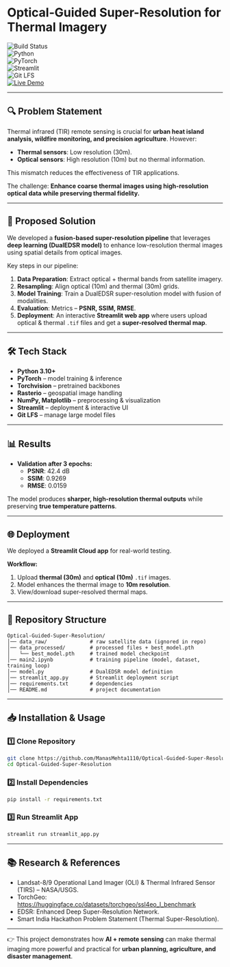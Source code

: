 # Optical-Guided Super-Resolution for Thermal Imagery  

![Build Status](https://img.shields.io/badge/build-passing-brightgreen)  
![Python](https://img.shields.io/badge/python-3.10%2B-blue)  
![PyTorch](https://img.shields.io/badge/PyTorch-2.x-red)  
![Streamlit](https://img.shields.io/badge/Streamlit-Deployed-success)  
![Git LFS](https://img.shields.io/badge/Git%20LFS-enabled-yellow)  
[![Live Demo](https://img.shields.io/badge/Streamlit-Live%20Demo-orange)]([https://your-streamlit-app-link.com](https://optical-guided-super-resolution-br4vim97x4bunscqcmj98a.streamlit.app/))  

---

## 🔍 Problem Statement  
Thermal infrared (TIR) remote sensing is crucial for **urban heat island analysis, wildfire monitoring, and precision agriculture**. However:  
- **Thermal sensors**: Low resolution (30m).  
- **Optical sensors**: High resolution (10m) but no thermal information.  

This mismatch reduces the effectiveness of TIR applications.  

The challenge: **Enhance coarse thermal images using high-resolution optical data while preserving thermal fidelity.**

---

## 🚀 Proposed Solution  
We developed a **fusion-based super-resolution pipeline** that leverages **deep learning (DualEDSR model)** to enhance low-resolution thermal images using spatial details from optical images.  

Key steps in our pipeline:  
1. **Data Preparation**: Extract optical + thermal bands from satellite imagery.  
2. **Resampling**: Align optical (10m) and thermal (30m) grids.  
3. **Model Training**: Train a DualEDSR super-resolution model with fusion of modalities.  
4. **Evaluation**: Metrics – **PSNR, SSIM, RMSE**.  
5. **Deployment**: An interactive **Streamlit web app** where users upload optical & thermal `.tif` files and get a **super-resolved thermal map**.  

---

## 🛠 Tech Stack  
- **Python 3.10+**  
- **PyTorch** – model training & inference  
- **Torchvision** – pretrained backbones  
- **Rasterio** – geospatial image handling  
- **NumPy, Matplotlib** – preprocessing & visualization  
- **Streamlit** – deployment & interactive UI  
- **Git LFS** – manage large model files  

---

## 📊 Results  
- **Validation after 3 epochs:**  
  - **PSNR**: 42.4 dB  
  - **SSIM**: 0.9269  
  - **RMSE**: 0.0159  

The model produces **sharper, high-resolution thermal outputs** while preserving **true temperature patterns**.  

---

## 🌐 Deployment  
We deployed a **Streamlit Cloud app** for real-world testing.  

**Workflow:**  
1. Upload **thermal (30m)** and **optical (10m)** `.tif` images.  
2. Model enhances the thermal image to **10m resolution**.  
3. View/download super-resolved thermal maps.  

---

## 📂 Repository Structure  

```
Optical-Guided-Super-Resolution/
│── data_raw/              # raw satellite data (ignored in repo)
│── data_processed/        # processed files + best_model.pth
│   └── best_model.pth     # trained model checkpoint
│── main2.ipynb            # training pipeline (model, dataset, training loop)
│── model.py               # DualEDSR model definition
│── streamlit_app.py       # Streamlit deployment script
│── requirements.txt       # dependencies
│── README.md              # project documentation
```

---

## 📥 Installation & Usage  

### 1️⃣ Clone Repository  
```bash
git clone https://github.com/ManasMehta1110/Optical-Guided-Super-Resolution.git
cd Optical-Guided-Super-Resolution
```

### 2️⃣ Install Dependencies  
```bash
pip install -r requirements.txt
```

### 3️⃣ Run Streamlit App  
```bash
streamlit run streamlit_app.py
```

---

## 📚 Research & References  
- Landsat-8/9 Operational Land Imager (OLI) & Thermal Infrared Sensor (TIRS) – NASA/USGS.  
- TorchGeo: https://huggingface.co/datasets/torchgeo/ssl4eo_l_benchmark  
- EDSR: Enhanced Deep Super-Resolution Network.  
- Smart India Hackathon Problem Statement (Thermal Super-Resolution).  

---

👉 This project demonstrates how **AI + remote sensing** can make thermal imaging more powerful and practical for **urban planning, agriculture, and disaster management**.  
